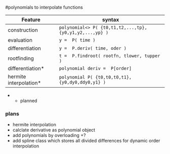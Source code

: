 #polynomials to interpolate functions

| Feature               | syntax                                                  |
|-----------------------|-------------------------------------------------------- | 
| construction          | `polynomial<> P( {t0,t1,t2,...,tp}, {y0,y1,y2,...,yp} )`|
| evaluation            | `y =  P( time )`                                        |
| differentiation       | `y =  P.deriv( time, oder )`                            |
| rootfinding           | `t =  P.findroot( rootfn, tlower, tupper )`             |
| differentiation*      | `polynomial deriv =  P[order]`                          |
| hermite interpolation*| `polynomial P( {t0,t0,t0,t1}, {y0,dy0,ddy0,y1} )`       |

* * planned

### plans
* hermite interpolation
* calclate derivative as polynomial object
* add polynomials by overloading +?
* add spline class which stores all divided differences for dynamic order interpolation
 
